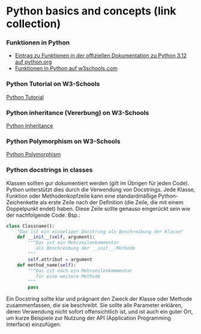 # Python basics and concepts (link collection)

### Funktionen in Python

* [Eintrag zu Funktionen in der offiziellen Dokumentation zu Python 3.12 auf python.org](https://docs.python.org/3.12/tutorial/controlflow.html#defining-functions)
* [Funktionen in Python auf w3schools.com](https://www.w3schools.com/python/python_functions.asp)

### Python Tutorial on W3-Schools
[Python Tutorial](https://www.w3schools.com/python/default.asp)

### Python inheritance (Vererbung) on W3-Schools
[Python Inheritance](https://www.w3schools.com/python/python_inheritance.asp)

### Python Polymorphism on W3-Schools
[Python Polymorphism](https://www.w3schools.com/python/python_polymorphism.asp)

### Python docstrings in classes
Klassen sollten gur dokumentiert werden (gilt im Übrigen für jeden Code). Python unterstützt dies durch die Verwendung von Docstrings. Jede Klasse, Funktion oder Methodenkopfzeile kann eine standardmäßige Python-Zeichenkette als erste Zeile nach der Definition (die Zeile, die mit einem Doppelpunkt endet) haben. Diese Zeile sollte genauso eingerückt sein wie der nachfolgende Code.
Bsp.:
```python
class Classname():
    "Das ist ein einzeliger Docstring als Beschreibung der Klasse"
    def __init__(self, argument):
        """Das ist ein Mehrzeilenkommentar
           als Beschreibung der __init__-Methode
        """
        self.attribut = argument    
    def method_name(self):
        """Das ist noch ein Mehrzeilenkommentar
           für eine weitere Methode
        """
        pass
```
      
Ein Docstring sollte klar und prägnant den Zweck der Klasse oder Methode zusammenfassen, die sie beschreibt. Sie sollte alle Parameter erklären, deren Verwendung nicht sofort offensichtlich ist, und ist auch ein guter Ort, um kurze Beispiele zur Nutzung der API (Application Programming Interface) einzufügen.
